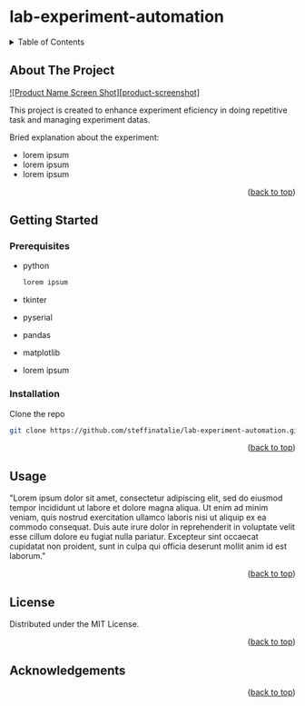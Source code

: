 # lab-experiment-automation

<!-- TABLE OF CONTENTS -->
<details>
  <summary>Table of Contents</summary>
  <ol>
    <li>
      <a href="#about-the-project">About The Project</a>
    </li>
    <li>
      <a href="#getting-started">Getting Started</a>
      <ul>
        <li><a href="#prerequisites">Prerequisites</a></li>
        <li><a href="#installation">Installation</a></li>
      </ul>
    </li>
    <li><a href="#usage">Usage</a></li>
    <li><a href="#license">License</a></li>
    <li><a href="#acknowledgments">Acknowledgments</a></li>
  </ol>
</details>

## About The Project

[![Product Name Screen Shot][product-screenshot]](img/window.png)

This project is created to enhance experiment eficiency in doing repetitive task and managing experiment datas.

Bried explanation about the experiment:
* lorem ipsum
* lorem ipsum
* lorem ipsum

<p align="right">(<a href="#readme-top">back to top</a>)</p>

## Getting Started

### Prerequisites

* python
  ```sh
  lorem ipsum
  ```

* tkinter
* pyserial
* pandas
* matplotlib
* lorem ipsum

### Installation

Clone the repo
   ```sh
   git clone https://github.com/steffinatalie/lab-experiment-automation.git
   ```
<p align="right">(<a href="#readme-top">back to top</a>)</p>

## Usage

"Lorem ipsum dolor sit amet, consectetur adipiscing elit, sed do eiusmod tempor incididunt ut labore et dolore magna aliqua. Ut enim ad minim veniam, quis nostrud exercitation ullamco laboris nisi ut aliquip ex ea commodo consequat. Duis aute irure dolor in reprehenderit in voluptate velit esse cillum dolore eu fugiat nulla pariatur. Excepteur sint occaecat cupidatat non proident, sunt in culpa qui officia deserunt mollit anim id est laborum."

<p align="right">(<a href="#readme-top">back to top</a>)</p>

## License

Distributed under the MIT License.

<p align="right">(<a href="#readme-top">back to top</a>)</p>

## Acknowledgements

<p align="right">(<a href="#readme-top">back to top</a>)</p>